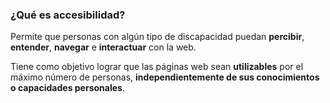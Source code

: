 ### ¿Qué es accesibilidad?

Permite que personas con algún tipo de discapacidad puedan __percibir__, __entender__, __navegar__ e __interactuar__ con la web. 

Tiene como objetivo lograr que las páginas web sean __utilizables__ por el máximo número de personas, __independientemente de sus conocimientos o capacidades personales__.
